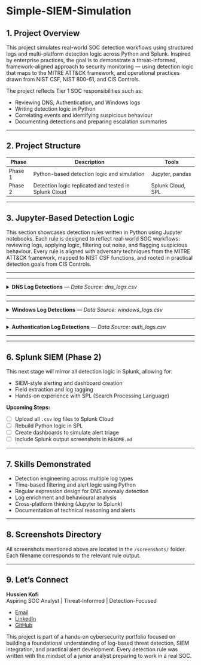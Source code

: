 # Simple-SIEM-Simulation

## 1. Project Overview

This project simulates real-world SOC detection workflows using structured logs and multi-platform detection logic across Python and Splunk. Inspired by enterprise practices, the goal is to demonstrate a threat-informed, framework-aligned approach to security monitoring — using detection logic that maps to the MITRE ATT&CK framework, and operational practices drawn from NIST CSF, NIST 800-61, and CIS Controls.

The project reflects Tier 1 SOC responsibilities such as:
- Reviewing DNS, Authentication, and Windows logs
- Writing detection logic in Python
- Correlating events and identifying suspicious behaviour
- Documenting detections and preparing escalation summaries

---

## 2. Project Structure

| Phase      | Description                                          | Tools             |
|------------|------------------------------------------------------|-------------------|
| Phase 1    | Python-based detection logic and simulation          | Jupyter, pandas   |
| Phase 2    | Detection logic replicated and tested in Splunk Cloud| Splunk Cloud, SPL |

---
## 3. Jupyter-Based Detection Logic

This section showcases detection rules written in Python using Jupyter notebooks. Each rule is designed to reflect real-world SOC workflows: reviewing logs, applying logic, filtering out noise, and flagging suspicious behaviour. Every rule is aligned with adversary techniques from the MITRE ATT&CK framework, mapped to NIST CSF functions, and rooted in practical detection goals from CIS Controls.

---
---

<details>
<summary><strong>DNS Log Detections</strong> — <em>Data Source: dns_logs.csv</em></summary>

| Rule # | Detection Description |
|--------|------------------------|
| 1 | Suspicious DNS queries to known-bad or randomised domains |
| 2 | [Planned] Repeated DNS queries to suspicious domains within short intervals |
| 3 | [Planned] DNS exfiltration pattern detection via encoded subdomains |

---

### Rule 1 – Suspicious DNS Query Detection  
This rule flags DNS traffic that resembles beaconing or C2 activity. It targets base64-style strings, shady top-level domains, and failed lookups that don’t belong in typical user traffic.

<details>
<summary>See how this rule works, why it matters, and what it looks like in action</summary>

**Analyst Note:**  
I built this rule to detect domains that just don’t belong in regular business traffic. I was especially looking for signs of malware beaconing, like encoded strings in the subdomain or uncommon top-level domains such as `.ru` or `.xyz`. I added an extra filter to catch failed lookups (`NXDOMAIN`, `SERVFAIL`) to cut out noise from valid requests. This gave me hands-on practice designing logic that can reduce false positives while still catching high-risk patterns.

**Framework Reference:**  
- **MITRE ATT&CK T1071.004** – Application Layer Protocol: DNS  
- **NIST CSF DE.AE-3**, **NIST SP 800-92** – Detect anomalies via failed resolution patterns  
- **CIS Control 13.8** – Monitor and alert on anomalous DNS activity

**Logic Summary:**
- Use regex to detect base64-style or randomised subdomains  
- Flag risky TLDs like `.ru`, `.xyz`, `.top`  
- Filter for failed DNS response codes such as `NXDOMAIN` and `SERVFAIL`

<details>
<summary>View DNS Rule 1 Screenshots</summary>

_Preview of Raw DNS Logs_  
![Preview](screenshots/jupyter/dns/dns_logs_preview.png)

_Suspicious Queries (Part 1)_  
![Part 1](screenshots/jupyter/dns/dns_rule1_suspicious_queries(1).png)

_Suspicious Queries (Part 2)_  
![Part 2](screenshots/jupyter/dns/dns_rule1_suspicious_queries(2).png)

</details>
</details>



### Rule 2 – Repeated DNS Queries to Suspicious Domains  
This rule spots repeated queries to the same high-risk domain within a short time frame, which is often a sign of beaconing or malware callbacks.

<details>
<summary>See how this rule works, why it matters, and what it looks like in action</summary>

**Analyst Note:**  
I built this rule to catch repeated DNS lookups that stand out in short bursts. Even if the domain isn’t overtly malicious, abnormal query patterns can signal early-stage command-and-control activity. I combined risky keyword checks with a rolling 60-second window to surface repeated activity without triggering on normal browsing behaviour.

**Framework Reference:**  
- **MITRE ATT&CK T1071.004** – Application Layer Protocol: DNS  
- **NIST CSF DE.AE-3**, **NIST SP 800-92** – Detect anomalies in query frequency  
- **CIS Control 13.8** – Monitor and alert on anomalous DNS activity

**Logic Summary:**
- Identify domains containing risky keywords or failed resolution codes  
- Group queries by domain  
- Flag if the same domain is queried more than three times in 60 seconds

<details>
<summary>View DNS Rule 2 Screenshots</summary>

_Detection Logic_  
![Logic](screenshots/jupyter/dns/dns_rule2_repeated_queries_logic.png)

_Detection Output_  
![Output](screenshots/jupyter/dns/dns_rule2_repeated_queries_output.png)

</details>
</details>

### Rule 3 – DNS Exfiltration Pattern Detection  
This rule detects potential data exfiltration attempts over DNS, where attackers encode sensitive data into subdomains and send it out via repeated queries. While not common in normal business traffic, when it happens, it’s a serious indicator of compromise.

<details>
<summary>See how this rule works, why it matters, and what it looks like in action</summary>

**Analyst Note:**  
I designed this rule to flag unusual DNS patterns that could indicate exfiltration. Attackers often base64-encode chunks of stolen data into subdomain labels, sending them in rapid succession to a domain they control. My approach combined regex checks for base64-style strings with frequency analysis, looking for multiple encoded subdomains queried in a short period. Even though my sample dataset didn’t trigger this rule, building it gave me experience in crafting logic for high-impact, low-frequency threats.

**Framework Reference:**  
- **MITRE ATT&CK T1048.003** – Exfiltration Over Unencrypted Non-C2 Protocol: DNS  
- **NIST CSF DE.AE-3**, **NIST SP 800-92** – Detect anomalous DNS query patterns  
- **CIS Control 13.8** – Monitor and alert on anomalous DNS activity

**Logic Summary:**
- Match subdomains against regex patterns resembling base64 or other encoding schemes  
- Group by queried domain and source IP  
- Flag if multiple encoded subdomains appear within 60 seconds

<details>
<summary>View DNS Rule 3 Screenshots</summary>

_Detection Logic_  
![Logic](screenshots/jupyter/dns/dns_rule3_exfiltration_logic.png)

_Detection Output_  
![Output](screenshots/jupyter/dns/dns_rule3_exfiltration_output.png)

</details>
</details>



</details>

---
---

<details>
<summary><strong>Windows Log Detections</strong> — <em>Data Source: windows_logs.csv</em></summary>

| Rule # | Detection Description |
|--------|------------------------|
| 1 | Suspicious parent-child process execution |
| 2 | Repeated failed logins (Event ID 4625) |
| 3 | Privilege escalation attempts (Event ID 4672) |

---

### Rule 1 – Suspicious Parent-Child Process Execution  
Some phishing payloads abuse trusted parent apps like Word or Explorer to silently spawn dangerous tools like PowerShell. This rule detects that abuse chain before the attacker can escalate.

<details>
<summary>See how this rule works, why it matters, and what it looks like in action</summary>

**Analyst Note:**  
This detection was based on real attack patterns I’ve studied, where phishing attachments trigger PowerShell from Word or Outlook. My log source didn’t include the `parent_process` field, so I simulated it using synthetic test data. I then wrote logic to catch trusted parent apps launching suspicious child processes like `powershell.exe`, `cmd.exe`, or `certutil.exe`. This helped me understand how process lineage can expose attacker behaviour that would otherwise slip past basic IOC matching.

**Framework Reference:**  
- **MITRE ATT&CK T1059** – Command and Scripting Interpreter  
- **NIST CSF DE.AE-2**, **NIST 800-61 Step 2.2** – Detect abnormal process chains  
- **CIS Control 8.7** – Alert on unexpected command-line execution

**Logic Summary:**
- Simulate a `parent_process` column  
- Convert process names to lowercase for consistent matching  
- Filter for cases where trusted apps (e.g. `explorer.exe`, `winword.exe`) launch high-risk processes (`powershell.exe`, `certutil.exe`, etc.)

<details>
<summary>View Windows Rule 1 Screenshots</summary>

_Preview of Raw Windows Logs_  
![Preview](screenshots/jupyter/windows/windows_logs_preview.png)

_Detection Logic_  
![Logic](screenshots/jupyter/windows/windows_rule1_logic.png)

_Detection Output_  
![Output](screenshots/jupyter/windows/windows_rule1_output.png)

</details>
</details>


---

### Rule 2 – Repeated Failed Logins from Same Host  
Attackers often attempt password guessing by repeatedly submitting incorrect credentials from a single endpoint. This rule flags five or more failed logins from the same host within a short time window.

<details>
<summary>See how this rule works, why it matters, and what it looks like in action</summary>

**Analyst Note:**  
I built this rule to simulate brute-force login detection using Event ID 4625. I tested several thresholds and decided that five failures in two minutes was aggressive enough to catch real threats without overwhelming the SOC with noise. It taught me how to group events by host and time to simulate basic correlation — a key skill in detection engineering and alert tuning.

**Framework Reference:**  
- **MITRE ATT&CK T1110.001** – Password Guessing  
- **NIST CSF DE.AE-1**, **CIS Control 16.11** – Detect excessive failed logins from the same source

**Logic Summary:**
- Filter Windows logs for `event_id` 4625 (failed logon)  
- Group events by `host` and sort chronologically  
- Trigger alert if five or more failures occur within two minutes

<details>
<summary>View Windows Rule 2 Screenshots</summary>

_Detection Logic_  
![Logic](screenshots/jupyter/windows/windows_rule2_failed_logins_logic.png)

_Detection Output_  
![Output](screenshots/jupyter/windows/windows_rule2_failed_logins_output.png)

</details>
</details>

---

### Rule 3 – Privilege Escalation Detection (Event ID 4672)  
Abusing admin privileges after gaining access is a common tactic in lateral movement. This detection surfaces those actions when they originate from suspicious users or endpoints.

<details>
<summary>See how this rule works, why it matters, and what it looks like in action</summary>

**Analyst Note:**  
I designed this rule to detect high-privilege activity where it doesn't belong. Event ID 4672 logs special privilege assignments, so I used that as the foundation and filtered for low-trust usernames like `guest` or `svc_account`, along with hosts that typically shouldn't request elevated access. It helped me simulate real-world post-exploitation behaviour — and reinforced how valuable user and device context can be in detection logic.

**Framework Reference:**  
- **MITRE ATT&CK T1078.003** – Valid Accounts: Local Accounts  
- **NIST 800-61 Step 2.3**, **CIS Control 4.8** – Monitor for unusual privileged account activity

**Logic Summary:**
- Filter for Event ID 4672 (special privileges assigned)  
- Flag events triggered by suspicious accounts or non-admin endpoints  
- Output metadata such as timestamp, username, host, and privileges granted

<details>
<summary>View Windows Rule 3 Screenshots</summary>

_Detection Logic_  
![Logic](screenshots/jupyter/windows/windows_rule3_privilege_escalation_logic.png)

_Detection Output_  
![Output](screenshots/jupyter/windows/windows_rule3_privilege_escalation_output.png)

</details>
</details>

</details>

---
<details>
<summary><strong>Authentication Log Detections</strong> — <em>Data Source: auth_logs.csv</em></summary>

| Rule # | Detection Description |
|--------|------------------------|
| 1 | 5+ failed logins from same IP within 60 seconds |
| 2 | 5+ unique usernames attempted from same IP within 60 seconds |
| 3 | Successful login after multiple failures from same IP in 10 minutes |

---

### Rule 1 – Brute-Force Login Attempts (Vertical Attack)  
Multiple failed login attempts from the same IP in a short window often indicate brute-force activity. This detection highlights that behaviour before an attacker gains access.

<details>
<summary>See how this rule works, why it matters, and what it looks like in action</summary>

**Analyst Note:**  
This was the first authentication detection I developed. I simulated vertical brute-force behaviour, one IP repeatedly failing to log in, and tuned it to trigger only when five or more failures happened within 60 seconds. I tested different time windows before settling on this threshold, which felt aggressive enough for early detection without overwhelming the analyst. This rule taught me how to group login attempts and control alert sensitivity using timestamp logic.

**Operational Use Case:**  
Designed for early detection of brute-force login attempts before credentials are compromised. Particularly useful for monitoring public-facing services, VPN gateways, and admin portals.  

**Test Data Notes:**  
Test data shows the rule correctly did not fire on clean logs. A synthetic IOC was injected to demonstrate detection.  

**Framework Reference:**  
- **MITRE ATT&CK T1110.001** – Password Guessing  
- **NIST CSF DE.AE-3**, **CIS Control 16.11** – Detect excessive failed authentication attempts

**Logic Summary:**
- Filter logs with status `'FAIL'`  
- Group by source IP  
- Sort by time and alert if five or more failures occur within 60 seconds

<details>
<summary>View Authentication Rule 1 Screenshots</summary>

_Logic (Original Detection)_  
![Authentication Rule 1 Logic](screenshots/jupyter/auth/auth_rule1_bruteforce_logic.png)  

_Output (Clean Logs – No Detection)_  
![Authentication Rule 1 Output](screenshots/jupyter/auth/auth_rule1_bruteforce_output.png)  

_Output (Synthetic IOC Injected – Detection Triggered)_  
![Authentication Rule 1 IOC Output](screenshots/jupyter/auth/auth_rule1_bruteforce_output_ioc.png)  

</details>
</details>


---

### Rule 2 – Password Spraying Detection (Horizontal Attack)  
When attackers try many usernames with one password from a single IP, they often avoid account lockouts. This rule detects that pattern early by tracking unique usernames per source.

<details>
<summary>See how this rule works, why it matters, and what it looks like in action</summary>

**Analyst Note:**  
Unlike vertical brute-force attacks, password spraying takes a broader approach. I shifted my perspective from volume to variety—how many **different** usernames an IP tries in a short burst. I used a 60‑second sliding window per IP and flagged attempts where ≥5 distinct usernames were targeted. I validated both failure and success paths with synthetic test data.

**Framework Reference:**  
- **MITRE ATT&CK T1110.003** – Password Spraying  
- **CIS Control 16.12** – Detect excessive username attempts from a single source

**Logic Summary:**
- Group login attempts by `source_ip`
- For each attempt, look ahead 60 seconds (sliding window)
- Count **unique** usernames in that window
- Alert if the count ≥ 5

**Test Outcome:**
-  Clean dataset: **No alert** (rule did not fire on normal traffic)
-  IOC injected: **Alert triggered** for 5 usernames in 60 seconds

<details>
<summary>View Authentication Rule 2 Screenshots</summary>

_Logic (with clean run)_  
![Logic](screenshots/jupyter/auth/auth_rule2_passwordspray_logic.png)

_Clean dataset output_  
![Clean Output](screenshots/jupyter/auth/auth_rule2_passwordspray_output_clean.png)

_Synthetic IOC output (alert)_  
![IOC Output](screenshots/jupyter/auth/auth_rule2_passwordspray_output_ioc.png)

</details>
</details>

---

### Rule 3 – Success After Failures (Potential Compromise)  
An attacker who guesses the right credentials after multiple failures often goes unnoticed. This rule surfaces that risky pattern by correlating successful logins with recent failed attempts.

<details>
<summary>See how this rule works, why it matters, and what it looks like in action</summary>

**Analyst Note:**  
This rule models one of the most dangerous scenarios, a successful login that follows multiple failed attempts from the same IP. I wrote logic to correlate login events over a 10-minute period, linking a success with three or more earlier failures. It taught me how to model sequence-based detections and why context matters. This type of detection often gets missed unless a SOC has correlation logic in place.

**Framework Reference:**  
- **MITRE ATT&CK T1078.004** – Valid Accounts: Cloud Accounts  
- **NIST SP 800-61 Step 2.4**, **CIS Control 16.13** – Detect successful authentication after failed attempts

**Logic Summary:**
- Identify successful login events  
- Check for three or more failures from the same IP within the past 10 minutes  
- Flag those sessions for deeper review

<details>
<summary>View Authentication Rule 3 Screenshots</summary>

![Authentication Rule 3 Logic](screenshots/jupyter/auth/auth_rule3_success_after_fail_logic.png)  
![Authentication Rule 3 Output](screenshots/jupyter/auth/auth_rule3_success_after_fail_output.png)

</details>
</details>

</details>


---
---

## 6. Splunk SIEM (Phase 2)

This next stage will mirror all detection logic in Splunk,  allowing for:
- SIEM-style alerting and dashboard creation
- Field extraction and log tagging
- Hands-on experience with SPL (Search Processing Language)

**Upcoming Steps:**
- [ ] Upload all `.csv` log files to Splunk Cloud
- [ ] Rebuild Python logic in SPL
- [ ] Create dashboards to simulate alert triage
- [ ] Include Splunk output screenshots in `README.md`

---

## 7. Skills Demonstrated

- Detection engineering across multiple log types
- Time-based filtering and alert logic using Python
- Regular expression design for DNS anomaly detection
- Log enrichment and behavioural analysis
- Cross-platform thinking (Jupyter to Splunk)
- Documentation of technical reasoning and alerts

---

## 8. Screenshots Directory

All screenshots mentioned above are located in the `/screenshots/` folder. Each filename corresponds to the relevant rule output.

---

## 9. Let’s Connect

**Hussien Kofi**  
Aspiring SOC Analyst | Threat-Informed | Detection-Focused

- [Email](mailto:Hussienkofi@gmail.com)  
- [LinkedIn](https://www.linkedin.com/in/hussien-kofi-99a012330/)  
- [GitHub](https://github.com/Hussien-K11)

This project is part of a hands-on cybersecurity portfolio focused on building a foundational understanding of log-based threat detection, SIEM integration, and practical alert development. Every detection rule was written with the mindset of a junior analyst preparing to work in a real SOC.
